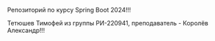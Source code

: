 Репозиторий по курсу Spring Boot 2024!!! 

Тетюшев Тимофей из группы РИ-220941, преподаватель - Королёв Александр!!!
